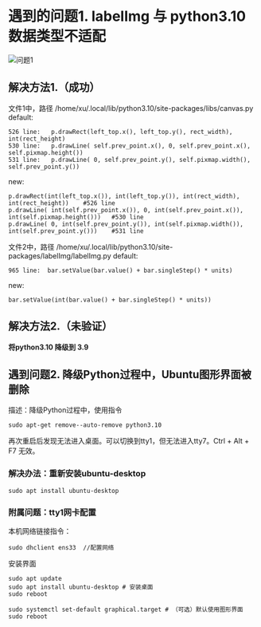 # 遇到的问题1. labelImg 与 python3.10 数据类型不适配
![问题1](https://github.com/xuyuxuan666/-/tree/main/%E8%B5%84%E6%96%99/问题1.png "问题1" )

## 解决方法1.（成功）
文件1中，路径 /home/xu/.local/lib/python3.10/site-packages/libs/canvas.py
default:
```
526 line:   p.drawRect(left_top.x(), left_top.y(), rect_width), int(rect_height)
530 line:   p.drawLine( self.prev_point.x(), 0, self.prev_point.x(), self.pixmap.height())
531 line:   p.drawLine( 0, self.prev_point.y(), self.pixmap.width(), self.prev_point.y())
```
new: 
```
p.drawRect(int(left_top.x()), int(left_top.y()), int(rect_width), int(rect_height))    #526 line
p.drawLine( int(self.prev_point.x()), 0, int(self.prev_point.x()), int(self.pixmap.height()))   #530 line
p.drawLine( 0, int(self.prev_point.y()), int(self.pixmap.width()), int(self.prev_point.y()))    #531 line
```

文件2中，路径  /home/xu/.local/lib/python3.10/site-packages/labelImg/labelImg.py
default:
```
965 line:  bar.setValue(bar.value() + bar.singleStep() * units)
```
new:
```
bar.setValue(int(bar.value() + bar.singleStep() * units))
```

## 解决方法2.（未验证）
**将python3.10 降级到 3.9**

## 遇到问题2. 降级Python过程中，Ubuntu图形界面被删除
描述：降级Python过程中，使用指令
```
sudo apt-get remove--auto-remove python3.10 
```
再次重启后发现无法进入桌面。可以切换到tty1，但无法进入tty7。Ctrl + Alt + F7 无效。

### 解决办法：重新安装ubuntu-desktop
```
sudo apt install ubuntu-desktop
```

### 附属问题：tty1网卡配置
本机网络链接指令：
```
sudo dhclient ens33  //配置网络
```

安装界面
```
sudo apt update
sudo apt install ubuntu-desktop # 安装桌面
sudo reboot
```
```
sudo systemctl set-default graphical.target # （可选）默认使用图形界面
sudo reboot
```